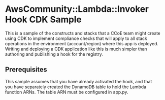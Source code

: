 # AwsCommunity::Lambda::Invoker Hook CDK Sample

This is a sample of the constructs and stacks that a CCoE team might 
create using CDK to implement compliance checks that will apply 
to all stack operations in the environment (account/region) where 
this app is deployed. Writing and deploying a CDK application like this 
is much simpler than authoring and publishing a hook for the registry.

## Prerequisites

This sample assumes that you have already activated the hook, and that 
you have separately created the DynamoDB table to hold the Lambda function
ARNs. The table ARN must be configured in app.py.


